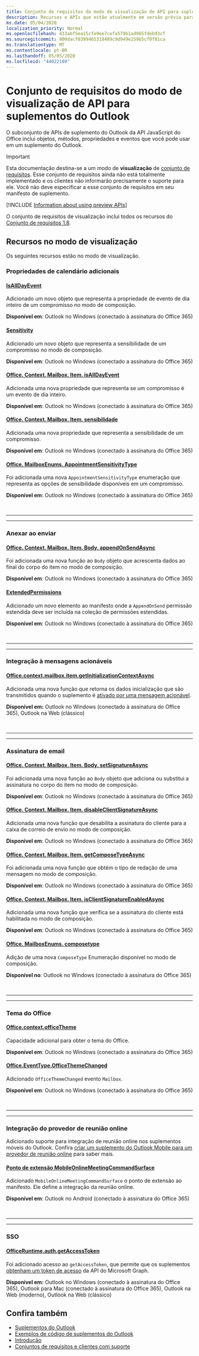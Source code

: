 ```yaml
---
title: Conjunto de requisitos do modo de visualização de API para suplementos do Outlook
description: Recursos e APIs que estão atualmente em versão prévia para suplementos do Outlook.
ms.date: 05/04/2020
localization_priority: Normal
ms.openlocfilehash: 433abf5ea15cfe9ee7cefa579b1ad965fdeb93cf
ms.sourcegitcommit: 800dacf0399465318489c9d949e259b5cf0f81ca
ms.translationtype: MT
ms.contentlocale: pt-BR
ms.lasthandoff: 05/05/2020
ms.locfileid: "44022180"
---
```

# <a name="outlook-add-in-api-preview-requirement-set"></a>Conjunto de requisitos do modo de visualização de API para suplementos do Outlook

O subconjunto de APIs de suplemento do Outlook da API JavaScript do Office inclui objetos, métodos, propriedades e eventos que você pode usar em um suplemento do Outlook.

> [!IMPORTANT]
> Esta documentação destina-se a um modo de **visualização** de [conjunto de requisitos](../../requirement-sets/outlook-api-requirement-sets.md). Esse conjunto de requisitos ainda não está totalmente implementado e os clientes não informarão precisamente o suporte para ele. Você não deve especificar a esse conjunto de requisitos em seu manifesto de suplemento.

[!INCLUDE [Information about using preview APIs](../../../includes/using-preview-apis-host.md)]

O conjunto de requisitos de visualização inclui todos os recursos do [Conjunto de requisitos 1.8](../requirement-set-1.8/outlook-requirement-set-1.8.md).

## <a name="features-in-preview"></a>Recursos no modo de visualização

Os seguintes recursos estão no modo de visualização.

### <a name="additional-calendar-properties"></a>Propriedades de calendário adicionais

#### <a name="isalldayevent"></a>[IsAllDayEvent](/javascript/api/outlook/office.isalldayevent?view=outlook-js-preview)

Adicionado um novo objeto que representa a propriedade de evento de dia inteiro de um compromisso no modo de composição.

**Disponível em**: Outlook no Windows (conectado à assinatura do Office 365)

#### <a name="sensitivity"></a>[Sensitivity](/javascript/api/outlook/office.sensitivity?view=outlook-js-preview)

Adicionado um novo objeto que representa a sensibilidade de um compromisso no modo de composição.

**Disponível em**: Outlook no Windows (conectado a assinatura do Office 365)

#### <a name="officecontextmailboxitemisalldayevent"></a>[Office. Context. Mailbox. Item. isAllDayEvent](office.context.mailbox.item.md#properties)

Adicionada uma nova propriedade que representa se um compromisso é um evento de dia inteiro.

**Disponível em**: Outlook no Windows (conectado à assinatura do Office 365)

#### <a name="officecontextmailboxitemsensitivity"></a>[Office. Context. Mailbox. Item. sensibilidade](office.context.mailbox.item.md#properties)

Adicionada uma nova propriedade que representa a sensibilidade de um compromisso.

**Disponível em**: Outlook no Windows (conectado à assinatura do Office 365)

#### <a name="officemailboxenumsappointmentsensitivitytype"></a>[Office. MailboxEnums. AppointmentSensitivityType](/javascript/api/outlook/office.mailboxenums.appointmentsensitivitytype?view=outlook-js-preview)

Foi adicionada uma nova `AppointmentSensitivityType` enumeração que representa as opções de sensibilidade disponíveis em um compromisso.

**Disponível em**: Outlook no Windows (conectado à assinatura do Office 365)

<br>

---

---

### <a name="append-on-send"></a>Anexar ao enviar

#### <a name="officecontextmailboxitembodyappendonsendasync"></a>[Office. Context. Mailbox. Item. Body. appendOnSendAsync](/javascript/api/outlook/office.body?view=outlook-js-preview#appendonsendasync-data--options--callback-)

Foi adicionada uma nova função ao `Body` objeto que acrescenta dados ao final do corpo do item no modo de composição.

**Disponível em**: Outlook no Windows (conectado à assinatura do Office 365)

#### <a name="extendedpermissions"></a>[ExtendedPermissions](../../manifest/extendedpermissions.md)

Adicionado um novo elemento ao manifesto onde a `AppendOnSend` permissão estendida deve ser incluída na coleção de permissões estendidas.

**Disponível em**: Outlook no Windows (conectado à assinatura do Office 365)

<br>

---

---

### <a name="integration-with-actionable-messages"></a>Integração à mensagens acionáveis

#### <a name="officecontextmailboxitemgetinitializationcontextasync"></a>[Office.context.mailbox.item.getInitializationContextAsync](office.context.mailbox.item.md#methods)

Adicionada uma nova função que retorna os dados inicialização que são transmitidos quando o suplemento é [ativado por uma mensagem acionável](/outlook/actionable-messages/invoke-add-in-from-actionable-message).

**Disponível em:** Outlook no Windows (conectado à assinatura do Office 365), Outlook na Web (clássico)

<br>

---

---

### <a name="mail-signature"></a>Assinatura de email

#### <a name="officecontextmailboxitembodysetsignatureasync"></a>[Office. Context. Mailbox. Item. Body. setSignatureAsync](/javascript/api/outlook/office.body?view=outlook-js-preview#setsignatureasync-data--options--callback-)

Foi adicionada uma nova função ao `Body` objeto que adiciona ou substitui a assinatura no corpo do item no modo de composição.

**Disponível em**: Outlook no Windows (conectado à assinatura do Office 365)

#### <a name="officecontextmailboxitemdisableclientsignatureasync"></a>[Office. Context. Mailbox. Item. disableClientSignatureAsync](office.context.mailbox.item.md#methods)

Adicionada uma nova função que desabilita a assinatura do cliente para a caixa de correio de envio no modo de composição.

**Disponível em**: Outlook no Windows (conectado à assinatura do Office 365)

#### <a name="officecontextmailboxitemgetcomposetypeasync"></a>[Office. Context. Mailbox. Item. getComposeTypeAsync](/javascript/api/outlook/office.messagecompose?view=outlook-js-preview#getcomposetypeasync-options--callback-)

Foi adicionada uma nova função que obtém o tipo de redação de uma mensagem no modo de composição.

**Disponível em**: Outlook no Windows (conectado à assinatura do Office 365)

#### <a name="officecontextmailboxitemisclientsignatureenabledasync"></a>[Office. Context. Mailbox. Item. isClientSignatureEnabledAsync](office.context.mailbox.item.md#methods)

Adicionada uma nova função que verifica se a assinatura do cliente está habilitada no modo de composição.

**Disponível em**: Outlook no Windows (conectado à assinatura do Office 365)

#### <a name="officemailboxenumscomposetype"></a>[Office. MailboxEnums. composetype](/javascript/api/outlook/office.mailboxenums.composetype?view=outlook-js-preview)

Adição de uma nova `ComposeType` Enumeração disponível no modo de composição.

**Disponível no**: Outlook no Windows (conectado à assinatura do Office 365)

<br>

---

---

### <a name="office-theme"></a>Tema do Office

#### <a name="officecontextofficetheme"></a>[Office.context.officeTheme](/javascript/api/office/office.context#officetheme)

Capacidade adicional para obter o tema do Office.

**Disponível em**: Outlook no Windows (conectado a assinatura do Office 365)

#### <a name="officeeventtypeofficethemechanged"></a>[Office.EventType.OfficeThemeChanged](/javascript/api/office/office.eventtype)

Adicionado `OfficeThemeChanged` evento `Mailbox`.

**Disponível em**: Outlook no Windows (conectado à assinatura do Office 365)

<br>

---

---

### <a name="online-meeting-provider-integration"></a>Integração do provedor de reunião online

Adicionado suporte para integração de reunião online nos suplementos móveis do Outlook. Confira [criar um suplemento do Outlook Mobile para um provedor de reunião online](../../../outlook/online-meeting.md) para saber mais.

#### <a name="mobileonlinemeetingcommandsurface-extension-point"></a>[Ponto de extensão MobileOnlineMeetingCommandSurface](../../manifest/extensionpoint.md#mobileonlinemeetingcommandsurface-preview)

Adicionado `MobileOnlineMeetingCommandSurface` o ponto de extensão ao manifesto. Ele define a integração da reunião online.

**Disponível em**: Outlook no Android (conectado à assinatura do Office 365)

<br>

---

---

### <a name="sso"></a>SSO

#### <a name="officeruntimeauthgetaccesstoken"></a>[OfficeRuntime.auth.getAccessToken](../../../develop/sso-in-office-add-ins.md#sso-api-reference)

Foi adicionado acesso ao `getAccessToken`, que permite que os suplementos [obtenham um token de acesso](../../../outlook/authenticate-a-user-with-an-sso-token.md) da API do Microsoft Graph.

**Disponível em:** Outlook no Windows (conectado à assinatura do Office 365), Outlook para Mac (conectado à assinatura do Office 365), Outlook na Web (moderno), Outlook na Web (clássico)

## <a name="see-also"></a>Confira também

- [Suplementos do Outlook](../../../outlook/outlook-add-ins-overview.md)
- [Exemplos de código de suplementos do Outlook](https://developer.microsoft.com/outlook/gallery/?filterBy=Outlook,Samples,Add-ins)
- [Introdução](../../../quickstarts/outlook-quickstart.md)
- [Conjuntos de requisitos e clientes com suporte](../../requirement-sets/outlook-api-requirement-sets.md)

